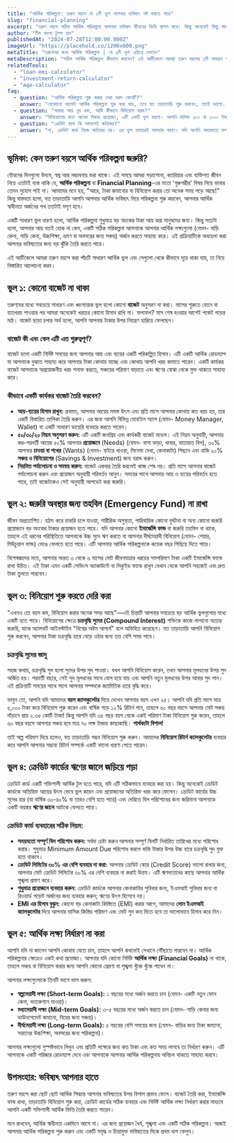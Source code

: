 ```yaml
---
title: "আর্থিক পরিকল্পনা: তরুণ বয়সে যে ৫টি ভুল আপনার ভবিষ্যৎ নষ্ট করতে পারে"
slug: "financial-planning"
excerpt: "তরুণ বয়সে সঠিক আর্থিক পরিকল্পনা আপনার ভবিষ্যৎ জীবনের ভিত্তি স্থাপন করে। কিন্তু অনেকেই কিছু সাধারণ ভুল করে বসেন যা তাদের আর্থিক স্বাধীনতা অর্জনে বাধা দেয়।"
author: "টিম বাংলা টুলস হাব"
publishedAt: "2024-07-28T12:00:00.000Z"
imageUrl: "https://placehold.co/1200x600.png"
metaTitle: "তরুণদের জন্য আর্থিক পরিকল্পনা | যে ৫টি ভুল এড়িয়ে চলবেন"
metaDescription: "সঠিক আর্থিক পরিকল্পনা কীভাবে করবেন? এই আর্টিকেলে আমরা তরুণ বয়সের ৫টি সাধারণ আর্থিক ভুল এবং সেগুলো থেকে উত্তরণের উপায় নিয়ে আলোচনা করেছি। জানুন বাজেট, বিনিয়োগ এবং সঞ্চয়ের গুরুত্ব।"
relatedTools:
  - "loan-emi-calculator"
  - "investment-return-calculator"
  - "age-calculator"
faq:
  - question: "আর্থিক পরিকল্পনা শুরু করার সেরা বয়স কোনটি?"
    answer: "যেকোনো বয়সেই আর্থিক পরিকল্পনা শুরু করা যায়, তবে যত তাড়াতাড়ি শুরু করবেন, ততই ভালো। বিশেষ করে ২৫ বছর বয়সের মধ্যে শুরু করতে পারলে চক্রবৃদ্ধি সুদের সুবিধা পাওয়া যায়, যা আপনার সম্পদ বৃদ্ধিতে সাহায্য করবে।"
  - question: "আমার আয় খুব কম, আমি কীভাবে বিনিয়োগ করব?"
    answer: "বিনিয়োগের জন্য অনেক টাকার প্রয়োজন, এটি একটি ভুল ধারণা। আপনি মাসিক ৫০০ বা ১০০০ টাকার মতো ছোট অঙ্ক দিয়েও সিস্টেমেটিক ইনভেস্টমেন্ট প্ল্যান (SIP) এর মাধ্যমে মিউচুয়াল ফান্ডে বিনিয়োগ শুরু করতে পারেন। মূল বিষয় হলো শুরু করা এবং নিয়মিত চালিয়ে যাওয়া।"
  - question: "ক্রেডিট কার্ড কি আসলেই ক্ষতিকর?"
    answer: "না, ক্রেডিট কার্ড নিজে ক্ষতিকর নয়। এর ভুল ব্যবহারই সমস্যার কারণ। যদি আপনি সময়মতো সম্পূর্ণ বিল পরিশোধ করেন এবং আপনার আয়ের সীমার মধ্যে খরচ করেন, তাহলে ক্রেডিট কার্ড একটি অত্যন্ত উপকারী টুল হতে পারে। এটি আপনার ক্রেডিট স্কোর তৈরি করতে এবং বিভিন্ন রিওয়ার্ড পেতে সাহায্য করে।"
---
```


## ভূমিকা: কেন তরুণ বয়সে আর্থিক পরিকল্পনা জরুরি?

যৌবনের দিনগুলো উদ্যম, স্বপ্ন আর সম্ভাবনায় ভরা থাকে। এই সময়ে আমরা পড়াশোনা, ক্যারিয়ার এবং ব্যক্তিগত জীবন নিয়ে এতটাই ব্যস্ত থাকি যে, **আর্থিক পরিকল্পনা** বা **Financial Planning**-এর মতো 'গুরুগম্ভীর' বিষয় নিয়ে ভাবার তেমন সুযোগ পাই না। আমাদের মনে হয়, "আরে, টাকা জমানোর বা বিনিয়োগ করার তো অনেক সময় পড়ে আছে!" কিন্তু বাস্তবতা হলো, যত তাড়াতাড়ি আপনি আপনার আর্থিক ভবিষ্যৎ নিয়ে পরিকল্পনা শুরু করবেন, আপনার আর্থিক স্বাধীনতা অর্জনের পথ ততটাই মসৃণ হবে।

একটি সাধারণ ভুল ধারণা হলো, আর্থিক পরিকল্পনা শুধুমাত্র বড় অংকের টাকা আয় করা মানুষদের জন্য। কিন্তু সত্যটা হলো, আপনার আয় যতই হোক না কেন, একটি সঠিক পরিকল্পনা আপনাকে আপনার আর্থিক লক্ষ্যগুলো (যেমন- বাড়ি কেনা, গাড়ি কেনা, উচ্চশিক্ষা, ভ্রমণ বা অবসরের জন্য সঞ্চয়) অর্জন করতে সাহায্য করে। এই প্রক্রিয়াটিকে অবহেলা করা আপনার ভবিষ্যতের জন্য বড় ঝুঁকি তৈরি করতে পারে।

এই আর্টিকেলে আমরা তরুণ বয়সে করা পাঁচটি সাধারণ আর্থিক ভুল এবং সেগুলো থেকে কীভাবে দূরে থাকা যায়, তা নিয়ে বিস্তারিত আলোচনা করব।

## ভুল ১: কোনো বাজেট না থাকা

তরুণদের মধ্যে সবচেয়ে সাধারণ এবং ধ্বংসাত্মক ভুল হলো কোনো **বাজেট** অনুসরণ না করা। মাসের শুরুতে বেতন বা হাতখরচ পাওয়ার পর আমরা অনেকেই খরচের কোনো হিসাব রাখি না। ফলাফল? মাস শেষ হওয়ার আগেই পকেট গড়ের মাঠ। বাজেট ছাড়া চলার অর্থ হলো, আপনি আপনার টাকার উপর নিয়ন্ত্রণ হারিয়ে ফেলছেন।

### বাজেট কী এবং কেন এটি এত গুরুত্বপূর্ণ?
বাজেট হলো একটি নির্দিষ্ট সময়ের জন্য আপনার আয় এবং ব্যয়ের একটি পরিকল্পিত হিসাব। এটি একটি আর্থিক রোডম্যাপ যা আপনাকে বুঝতে সাহায্য করে আপনার টাকা কোথায় যাচ্ছে এবং কোথায় আপনি খরচ কমাতে পারেন। একটি কার্যকর বাজেট আপনাকে অপ্রয়োজনীয় খরচ শনাক্ত করতে, সঞ্চয়ের পরিমাণ বাড়াতে এবং ঋণের বোঝা থেকে মুক্ত থাকতে সাহায্য করে।

### কীভাবে একটি কার্যকর বাজেট তৈরি করবেন?
*   **আয়-ব্যয়ের হিসাব রাখুন:** প্রথমত, আপনার আয়ের সমস্ত উৎস এবং প্রতি মাসে আপনার কোথায় কত খরচ হয়, তার একটি বিস্তারিত তালিকা তৈরি করুন। এর জন্য আপনি বিভিন্ন মোবাইল অ্যাপ (যেমন- Money Manager, Wallet) বা একটি সাধারণ ডায়েরি ব্যবহার করতে পারেন।
*   **৫০/৩০/২০ নিয়ম অনুসরণ করুন:** এটি একটি জনপ্রিয় এবং কার্যকরী বাজেট মডেল। এই নিয়ম অনুযায়ী, আপনার কর-পরবর্তী আয়ের ৫০% আপনার **প্রয়োজনে** (Needs) (যেমন- বাসা ভাড়া, খাবার, যাতায়াত বিল), ৩০% আপনার **চাওয়া বা শখের** (Wants) (যেমন- বাইরে খাওয়া, সিনেমা দেখা, কেনাকাটা) পিছনে এবং বাকি ২০% **সঞ্চয় ও বিনিয়োগের** (Savings & Investment) জন্য বরাদ্দ করুন।
*   **নিয়মিত পর্যালোচনা ও সমন্বয় করুন:** বাজেট একবার তৈরি করলেই কাজ শেষ নয়। প্রতি মাসে আপনার বাজেট পর্যালোচনা করুন এবং প্রয়োজন অনুযায়ী পরিবর্তন আনুন। সময়ের সাথে আপনার আয় ও ব্যয়ের পরিবর্তন হতে পারে, তাই বাজেটকেও সেই অনুযায়ী আপডেট করা জরুরি।

## ভুল ২: জরুরি অবস্থার জন্য তহবিল (Emergency Fund) না রাখা

জীবন অপ্রত্যাশিত। হঠাৎ করে চাকরি চলে যাওয়া, শারীরিক অসুস্থতা, পারিবারিক কোনো দুর্ঘটনা বা অন্য কোনো জরুরি প্রয়োজনে বড় অংকের টাকার প্রয়োজন হতে পারে। যদি আপনার কোনো **ইমার্জেন্সি ফান্ড** বা জরুরি তহবিল না থাকে, তাহলে এই ধরনের পরিস্থিতিতে আপনাকে উচ্চ সুদে ঋণ করতে বা আপনার দীর্ঘমেয়াদী বিনিয়োগ (যেমন- শেয়ার, মিউচুয়াল ফান্ড) ভেঙে ফেলতে হতে পারে। এটি আপনার আর্থিক পরিকল্পনাকে কয়েক বছর পিছিয়ে দিতে পারে।

বিশেষজ্ঞদের মতে, আপনার অন্তত ৩ থেকে ৬ মাসের মোট জীবনযাত্রার খরচের সমপরিমাণ টাকা একটি ইমার্জেন্সি ফান্ডে রাখা উচিত। এই টাকা এমন একটি সেভিংস অ্যাকাউন্টে বা লিকুইড ফান্ডে রাখুন যেখান থেকে আপনি সহজেই এবং দ্রুত টাকা তুলতে পারবেন।

## ভুল ৩: বিনিয়োগ শুরু করতে দেরি করা

"এখনও তো বয়স কম, বিনিয়োগ করার অনেক সময় আছে"—এই চিন্তাটি আপনার সবচেয়ে বড় আর্থিক ভুলগুলোর মধ্যে একটি হতে পারে। বিনিয়োগের ক্ষেত্রে **চক্রবৃদ্ধি সুদের (Compound Interest)** শক্তিকে কাজে লাগানো অত্যন্ত জরুরি, যাকে অ্যালবার্ট আইনস্টাইন "বিশ্বের অষ্টম আশ্চর্য" বলে অভিহিত করেছেন। যত তাড়াতাড়ি আপনি বিনিয়োগ শুরু করবেন, আপনার টাকা চক্রবৃদ্ধি হারে বেড়ে ওঠার জন্য তত বেশি সময় পাবে।

### চক্রবৃদ্ধি সুদের জাদু
সহজ কথায়, চক্রবৃদ্ধি সুদ হলো সুদের উপর সুদ পাওয়া। যখন আপনি বিনিয়োগ করেন, তখন আপনার মূলধনের উপর সুদ অর্জিত হয়। পরবর্তী বছরে, সেই সুদ মূলধনের সাথে যোগ হয়ে যায় এবং আপনি নতুন মূলধনের উপর আবার সুদ পান। এই প্রক্রিয়াটি সময়ের সাথে সাথে আপনার সম্পদকে জ্যামিতিক হারে বৃদ্ধি করে।

ভাবুন তো, আপনি যদি আমাদের **বয়স ক্যালকুলেটর** দিয়ে দেখেন আপনার বয়স এখন ২৫। আপনি যদি প্রতি মাসে মাত্র ৫,০০০ টাকা করে বিনিয়োগ শুরু করেন এবং বার্ষিক গড়ে ১২% রিটার্ন পান, তাহলে ৬০ বছর বয়সে আপনার মোট সঞ্চয় দাঁড়াবে প্রায় ২.৩৫ কোটি টাকা! কিন্তু আপনি যদি ৩৫ বছর বয়স থেকে একই পরিমাণ টাকা বিনিয়োগ শুরু করেন, তাহলে ৬০ বছর বয়সে আপনার সঞ্চয় হবে মাত্র ৭০ লক্ষ টাকার কাছাকাছি। **পার্থক্যটা বিশাল!**

তাই অল্প পরিমাণ দিয়ে হলেও, যত তাড়াতাড়ি সম্ভব বিনিয়োগ শুরু করুন। আমাদের **বিনিয়োগ রিটার্ন ক্যালকুলেটর** ব্যবহার করে আপনি আপনার সম্ভাব্য রিটার্ন সম্পর্কে একটি ভালো ধারণা পেতে পারেন।

## ভুল ৪: ক্রেডিট কার্ডের ঋণের জালে জড়িয়ে পড়া

ক্রেডিট কার্ড একটি শক্তিশালী আর্থিক টুল হতে পারে, যদি এটি সঠিকভাবে ব্যবহার করা হয়। কিন্তু অনেকেই ক্রেডিট কার্ডকে অতিরিক্ত আয়ের উৎস ভেবে ভুল করেন এবং প্রয়োজনের অতিরিক্ত খরচ করে ফেলেন। ক্রেডিট কার্ডের উচ্চ সুদের হার (যা বার্ষিক ৩০-৪০% বা তারও বেশি হতে পারে) এবং দেরিতে বিল পরিশোধের জন্য জরিমানা আপনাকে একটি ভয়ঙ্কর **ঋণের জালে** আটকে ফেলতে পারে।

### ক্রেডিট কার্ড ব্যবহারের সঠিক নিয়ম:
*   **সময়মতো সম্পূর্ণ বিল পরিশোধ করুন:** সর্বদা চেষ্টা করুন আপনার সম্পূর্ণ বিলটি নির্ধারিত তারিখের মধ্যে পরিশোধ করার। শুধুমাত্র Minimum Amount Due পরিশোধ করলে বাকি টাকার উপর উচ্চ হারে চক্রবৃদ্ধি সুদ যুক্ত হতে থাকবে।
*   **ক্রেডিট লিমিটের ৩০% এর বেশি ব্যবহার না করা:** আপনার ক্রেডিট স্কোর (Credit Score) ভালো রাখার জন্য, আপনার মোট ক্রেডিট লিমিটের ৩০% এর বেশি ব্যবহার না করাই উত্তম। এটি ঋণদাতাদের কাছে আপনার আর্থিক শৃঙ্খলা প্রমাণ করে।
*   **শুধুমাত্র প্রয়োজনে ব্যবহার করুন:** ক্রেডিট কার্ডকে আপনার কেনাকাটার সুবিধার জন্য, ইএমআই সুবিধার জন্য বা রিওয়ার্ড পয়েন্ট অর্জনের জন্য ব্যবহার করুন; ঋণের উৎস হিসেবে নয়।
*   **EMI এর হিসাব বুঝুন:** কোনো বড় কেনাকাটা কিস্তিতে (EMI) করার আগে, আমাদের **লোন ইএমআই ক্যালকুলেটর** দিয়ে আপনার মাসিক কিস্তির পরিমাণ এবং মোট সুদ কত দিতে হবে তা ভালোভাবে হিসাব করে নিন।

## ভুল ৫: আর্থিক লক্ষ্য নির্ধারণ না করা

আপনি যদি না জানেন আপনি কোথায় যেতে চান, তাহলে আপনি কখনোই সেখানে পৌঁছাতে পারবেন না। আর্থিক পরিকল্পনার ক্ষেত্রেও একই কথা প্রযোজ্য। আপনার যদি কোনো নির্দিষ্ট **আর্থিক লক্ষ্য (Financial Goals)** না থাকে, তাহলে সঞ্চয় বা বিনিয়োগ করার জন্য আপনি কোনো প্রেরণা বা শৃঙ্খলা খুঁজে খুঁজে পাবেন না।

আপনার লক্ষ্যগুলোকে তিনটি ভাগে ভাগ করুন:
*   **স্বল্পমেয়াদী লক্ষ্য (Short-term Goals):** ১ বছরের মধ্যে অর্জন করতে চান (যেমন- একটি নতুন ফোন কেনা, ভ্যাকেশনে যাওয়া)।
*   **মধ্যমেয়াদী লক্ষ্য (Mid-term Goals):** ৩-৫ বছরের মধ্যে অর্জন করতে চান (যেমন- গাড়ি কেনার জন্য ডাউনপেমেন্ট জমানো, বিয়ের জন্য সঞ্চয়)।
*   **দীর্ঘমেয়াদী লক্ষ্য (Long-term Goals):** ৫ বছরের বেশি সময়ের জন্য (যেমন- বাড়ির জন্য টাকা জমানো, সন্তানের উচ্চশিক্ষা, অবসরের জন্য পরিকল্পনা)।

আপনার লক্ষ্যগুলো সুস্পষ্টভাবে লিখুন এবং প্রতিটি লক্ষ্যের জন্য কত টাকা এবং কত সময় লাগবে তা নির্ধারণ করুন। এটি আপনাকে একটি পরিষ্কার রোডম্যাপ দেবে এবং আপনাকে আপনার আর্থিক পরিকল্পনায় অবিচল থাকতে সাহায্য করবে।

## উপসংহার: ভবিষ্যৎ আপনার হাতে

তরুণ বয়সে করা ছোট ছোট আর্থিক সিদ্ধান্ত আপনার ভবিষ্যতের উপর বিশাল প্রভাব ফেলে। বাজেট তৈরি করা, ইমার্জেন্সি ফান্ড রাখা, তাড়াতাড়ি বিনিয়োগ শুরু করা, ক্রেডিট কার্ডের সঠিক ব্যবহার এবং নির্দিষ্ট আর্থিক লক্ষ্য নির্ধারণ করার মাধ্যমে আপনি একটি শক্তিশালী আর্থিক ভিত্তি তৈরি করতে পারেন।

মনে রাখবেন, আর্থিক স্বাধীনতা একদিনে আসে না। এর জন্য প্রয়োজন ধৈর্য, শৃঙ্খলা এবং একটি সঠিক পরিকল্পনা। আজই আপনার আর্থিক পরিকল্পনা শুরু করুন এবং একটি সমৃদ্ধ ও চিন্তামুক্ত ভবিষ্যতের দিকে প্রথম ধাপ ফেলুন।
